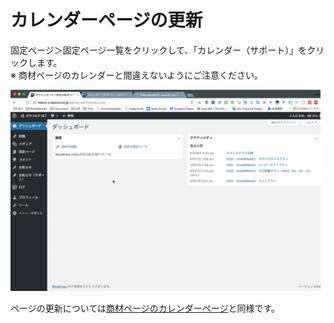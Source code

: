 # カレンダーページの更新

固定ページ＞固定ページ一覧をクリックして、「カレンダー（サポート）」をクリックします。  
※ 商材ページのカレンダーと間違えないようにご注意ください。

![](../.gitbook/assets/2018-06-29-18.57.47.gif)

ページの更新については[商材ページのカレンダーページ](../pjino/karendpjino.md)と同様です。

